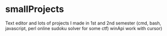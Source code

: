 # smallProjects
Text editor and lots of projects I made in 1st and 2nd semester
(cmd, bash, javascript, perl online sudoku solver for some ctf) winApi work with cursor)
